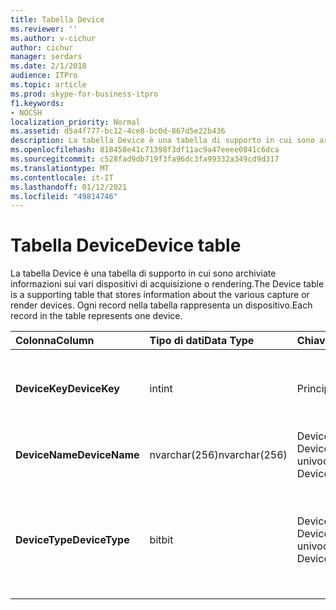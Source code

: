 ```yaml
---
title: Tabella Device
ms.reviewer: ''
ms.author: v-cichur
author: cichur
manager: serdars
ms.date: 2/1/2018
audience: ITPro
ms.topic: article
ms.prod: skype-for-business-itpro
f1.keywords:
- NOCSH
localization_priority: Normal
ms.assetid: d5a4f777-bc12-4ce8-bc0d-867d5e22b436
description: La tabella Device è una tabella di supporto in cui sono archiviate informazioni sui vari dispositivi di acquisizione o rendering. Ogni record nella tabella rappresenta un dispositivo.
ms.openlocfilehash: 818458e41c71398f3df11ac9a47eeee0841c6dca
ms.sourcegitcommit: c528fad9db719f3fa96dc3fa99332a349cd9d317
ms.translationtype: MT
ms.contentlocale: it-IT
ms.lasthandoff: 01/12/2021
ms.locfileid: "49814746"
---
```

# <a name="device-table"></a><span data-ttu-id="a36bd-104">Tabella Device</span><span class="sxs-lookup"><span data-stu-id="a36bd-104">Device table</span></span>
 
<span data-ttu-id="a36bd-105">La tabella Device è una tabella di supporto in cui sono archiviate informazioni sui vari dispositivi di acquisizione o rendering.</span><span class="sxs-lookup"><span data-stu-id="a36bd-105">The Device table is a supporting table that stores information about the various capture or render devices.</span></span> <span data-ttu-id="a36bd-106">Ogni record nella tabella rappresenta un dispositivo.</span><span class="sxs-lookup"><span data-stu-id="a36bd-106">Each record in the table represents one device.</span></span>
  
|<span data-ttu-id="a36bd-107">**Colonna**</span><span class="sxs-lookup"><span data-stu-id="a36bd-107">**Column**</span></span>|<span data-ttu-id="a36bd-108">**Tipo di dati**</span><span class="sxs-lookup"><span data-stu-id="a36bd-108">**Data Type**</span></span>|<span data-ttu-id="a36bd-109">**Chiave/indice**</span><span class="sxs-lookup"><span data-stu-id="a36bd-109">**Key/Index**</span></span>|<span data-ttu-id="a36bd-110">**Dettagli**</span><span class="sxs-lookup"><span data-stu-id="a36bd-110">**Details**</span></span>|
|:-----|:-----|:-----|:-----|
|<span data-ttu-id="a36bd-111">**DeviceKey**</span><span class="sxs-lookup"><span data-stu-id="a36bd-111">**DeviceKey**</span></span> <br/> |<span data-ttu-id="a36bd-112">int</span><span class="sxs-lookup"><span data-stu-id="a36bd-112">int</span></span>  <br/> |<span data-ttu-id="a36bd-113">Principale</span><span class="sxs-lookup"><span data-stu-id="a36bd-113">Primary</span></span>  <br/> |<span data-ttu-id="a36bd-114">Numero univoco che identifica il dispositivo.</span><span class="sxs-lookup"><span data-stu-id="a36bd-114">Unique number identifying this device.</span></span>  <br/> |
|<span data-ttu-id="a36bd-115">**DeviceName**</span><span class="sxs-lookup"><span data-stu-id="a36bd-115">**DeviceName**</span></span> <br/> |<span data-ttu-id="a36bd-116">nvarchar(256)</span><span class="sxs-lookup"><span data-stu-id="a36bd-116">nvarchar(256)</span></span>  <br/> |<span data-ttu-id="a36bd-117">DeviceName + DeviceType è univoco</span><span class="sxs-lookup"><span data-stu-id="a36bd-117">DeviceName + DeviceType is unique</span></span>  <br/> |<span data-ttu-id="a36bd-118">Nome del dispositivo.</span><span class="sxs-lookup"><span data-stu-id="a36bd-118">Device name.</span></span>  <br/> |
|<span data-ttu-id="a36bd-119">**DeviceType**</span><span class="sxs-lookup"><span data-stu-id="a36bd-119">**DeviceType**</span></span> <br/> |<span data-ttu-id="a36bd-120">bit</span><span class="sxs-lookup"><span data-stu-id="a36bd-120">bit</span></span>  <br/> |<span data-ttu-id="a36bd-121">DeviceName + DeviceType è univoco</span><span class="sxs-lookup"><span data-stu-id="a36bd-121">DeviceName + DeviceType is unique</span></span>  <br/> |<span data-ttu-id="a36bd-122">Tipo di dispositivo.</span><span class="sxs-lookup"><span data-stu-id="a36bd-122">Device type.</span></span> <span data-ttu-id="a36bd-123">1 è un dispositivo di acquisizione, 0 è un dispositivo di rendering.</span><span class="sxs-lookup"><span data-stu-id="a36bd-123">1 is a capture device, 0 is a render device.</span></span>  <br/> |
   

